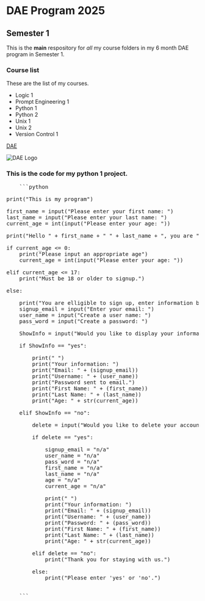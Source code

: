 # DAE Program 2025
## Semester 1

This is the **main** respository for _all_ my course folders in my 6 month DAE program in Semester 1. 

### Course list
These are the list of my courses.

- Logic 1
- Prompt Engineering 1
- Python 1
- Python 2
- Unix 1
- Unix 2
- Version Control 1

[DAE](https://mydae.schoology.com)

![DAE Logo]()

### This is the code for my python 1 project.

<pre>
    ```python

print("This is my program")

first_name = input("Please enter your first name: ")
last_name = input("Please enter your last name: ")
current_age = int(input("Please enter your age: "))

print("Hello " + first_name + " " + last_name + ", you are " + str(current_age) + ".")

if current_age <= 0:
    print("Please input an appropriate age")
    current_age = int(input("Please enter your age: "))
    
elif current_age <= 17: 
    print("Must be 18 or older to signup.")
    
else:
    
    print("You are elligible to sign up, enter information below.")
    signup_email = input("Enter your email: ")
    user_name = input("Create a user name: ")
    pass_word = input("Create a password: ")

    ShowInfo = input("Would you like to display your information? (yes/no): ")

    if ShowInfo == "yes":

        print(" ")
        print("Your information: ")
        print("Email: " + (signup_email))
        print("Username: " + (user_name))
        print("Password sent to email.")
        print("First Name: " + (first_name))
        print("Last Name: " + (last_name))
        print("Age: " + str(current_age))

    elif ShowInfo == "no":

        delete = input("Would you like to delete your account? (yes/no):")

        if delete == "yes":

            signup_email = "n/a"
            user_name = "n/a"
            pass_word = "n/a"
            first_name = "n/a"
            last_name = "n/a"
            age = "n/a"
            current_age = "n/a"

            print(" ")
            print("Your information: ")
            print("Email: " + (signup_email))
            print("Username: " + (user_name))
            print("Password: " + (pass_word))
            print("First Name: " + (first_name))
            print("Last Name: " + (last_name))
            print("Age: " + str(current_age))

        elif delete == "no":
            print("Thank you for staying with us.")

        else:
            print("Please enter 'yes' or 'no'.")


    ```

</pre>

